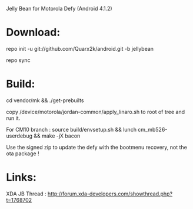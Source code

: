 Jelly Bean for Motorola Defy (Android 4.1.2)

Download:
=========

repo init -u git://github.com/Quarx2k/android.git -b jellybean

repo sync

Build:
======
cd vendor/mk && ./get-prebuilts

copy /device/motorola/jordan-common/apply_linaro.sh to root of tree and run it.

For CM10 branch :
  source build/envsetup.sh && lunch cm_mb526-userdebug && make -jX bacon

Use the signed zip to update the defy with the bootmenu recovery, not the ota package !

Links:
======

XDA JB Thread : http://forum.xda-developers.com/showthread.php?t=1768702

